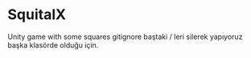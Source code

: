 # SquitalX
Unity game with some squares
gitignore baştaki / leri silerek yapıyoruz başka klasörde olduğu için.